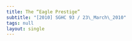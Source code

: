```yaml
---
title: The “Eagle Prestige”
subtitle: "[2010] SGHC 93 / 23\_March\_2010"
tags: null
layout: single
---
```


